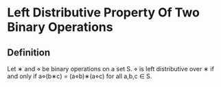 # Left Distributive Property Of Two Binary Operations

## Definition

Let ∗ and ⋄ be binary operations on a set S. ⋄ is left distributive over ∗ if and only if a⋄(b∗c) = (a⋄b)∗(a⋄c) for all a,b,c ∈ S. 
